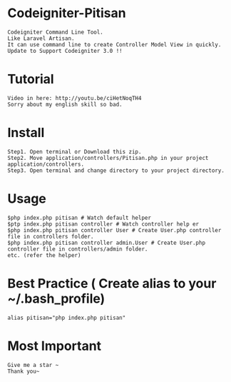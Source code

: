 # Codeigniter-Pitisan
    Codeigniter Command Line Tool.
    Like Laravel Artisan.
    It can use command line to create Controller Model View in quickly.
    Update to Support Codeigniter 3.0 !!
# Tutorial
    Video in here: http://youtu.be/ciHetNoqTH4
    Sorry about my english skill so bad.
# Install
    Step1. Open terminal or Download this zip.
    Step2. Move application/controllers/Pitisan.php in your project application/controllers.
    Step3. Open terminal and change directory to your project directory.
  
# Usage
    $php index.php pitisan # Watch default helper
    $ptp index.php pitisan controller # Watch controller help er
    $php index.php pitisan controller User # Create User.php controller file in controllers folder.
    $php index.php pitisan controller admin.User # Create User.php controller file in controllers/admin folder.
    etc. (refer the helper)
  
# Best Practice ( Create alias to your ~/.bash_profile)
    alias pitisan="php index.php pitisan"

# Most Important
    Give me a star ~
    Thank you~
